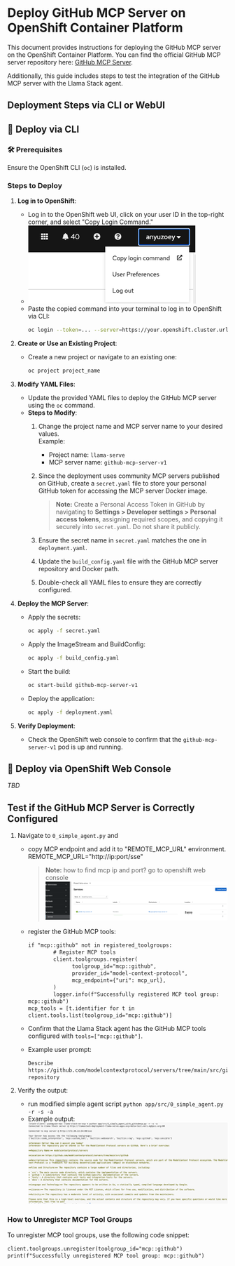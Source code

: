 # Deploy GitHub MCP Server on OpenShift Container Platform

This document provides instructions for deploying the GitHub MCP server on the OpenShift Container Platform. You can find the official GitHub MCP server repository here: [GitHub MCP Server](https://github.com/modelcontextprotocol/servers/tree/main/src/github).

Additionally, this guide includes steps to test the integration of the GitHub MCP server with the Llama Stack agent.

## Deployment Steps via CLI or WebUI

## 🚀 Deploy via CLI

### 🛠️ Prerequisites
Ensure the OpenShift CLI (`oc`) is installed.

### Steps to Deploy

1. **Log in to OpenShift**:
     - Log in to the OpenShift web UI, click on your user ID in the top-right corner, and select "Copy Login Command."
     - ![Click Copy Login Command](./images/copy_login_command.png)
     - Paste the copied command into your terminal to log in to OpenShift via CLI:
       ```bash
       oc login --token=... --server=https://your.openshift.cluster.url
       ```

2. **Create or Use an Existing Project**:
     - Create a new project or navigate to an existing one:
       ```bash
       oc project project_name
       ```

3. **Modify YAML Files**:
     - Update the provided YAML files to deploy the GitHub MCP server using the `oc` command.
     - **Steps to Modify**:
       1. Change the project name and MCP server name to your desired values.  
            Example:  
            - Project name: `llama-serve`  
            - MCP server name: `github-mcp-server-v1`
       2. Since the deployment uses community MCP servers published on GitHub, create a `secret.yaml` file to store your personal GitHub token for accessing the MCP server Docker image.

          > **Note:** Create a Personal Access Token in GitHub by navigating to **Settings > Developer settings > Personal access tokens**, assigning required scopes, and copying it securely into `secret.yaml`. Do not share it publicly.

       3. Ensure the secret name in `secret.yaml` matches the one in `deployment.yaml`.
       4. Update the `build_config.yaml` file with the GitHub MCP server repository and Docker path.
       5. Double-check all YAML files to ensure they are correctly configured.

4. **Deploy the MCP Server**:
     - Apply the secrets:
       ```bash
       oc apply -f secret.yaml
       ```
     - Apply the ImageStream and BuildConfig:
       ```bash
       oc apply -f build_config.yaml
       ```
     - Start the build:
       ```bash
       oc start-build github-mcp-server-v1
       ```
     - Deploy the application:
       ```bash
       oc apply -f deployment.yaml
       ```

5. **Verify Deployment**:
     - Check the OpenShift web console to confirm that the `github-mcp-server-v1` pod is up and running.

## 🚀 Deploy via OpenShift Web Console
*TBD*

## Test if the GitHub MCP Server is Correctly Configured

1. Navigate to `0_simple_agent.py` and 
     - copy MCP endpoint and add it to "REMOTE_MCP_URL" environment. REMOTE_MCP_URL="http://ip:port/sse"
          > **Note:** how to find mcp ip and port? go to openshift web console ![ip Image](./images/ipaddress.png)
     - register the GitHub MCP tools:
       ```
       if "mcp::github" not in registered_toolgroups:
               # Register MCP tools
               client.toolgroups.register(
                     toolgroup_id="mcp::github",
                     provider_id="model-context-protocol",
                     mcp_endpoint={"uri": mcp_url},
               )
               logger.info(f"Successfully registered MCP tool group: mcp::github")
       mcp_tools = [t.identifier for t in client.tools.list(toolgroup_id="mcp::github")]
       ```

     - Confirm that the Llama Stack agent has the GitHub MCP tools configured with `tools=["mcp::github"]`.

     - Example user prompt: 
       ```
       Describe https://github.com/modelcontextprotocol/servers/tree/main/src/github repository
       ```

2. Verify the output:
     - run modified simple agent script `python app/src/0_simple_agent.py -r -s -a`
     - Example output:
       ![Deployment Image](./images/test.png)

### How to Unregister MCP Tool Groups

To unregister MCP tool groups, use the following code snippet:
```
client.toolgroups.unregister(toolgroup_id="mcp::github")
print(f"Successfully unregistered MCP tool group: mcp::github")
```